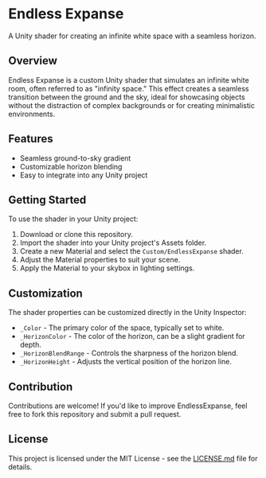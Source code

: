 # Endless Expanse

A Unity shader for creating an infinite white space with a seamless horizon.

## Overview

Endless Expanse is a custom Unity shader that simulates an infinite white room, often referred to as "infinity space." This effect creates a seamless transition between the ground and the sky, ideal for showcasing objects without the distraction of complex backgrounds or for creating minimalistic environments.

## Features

- Seamless ground-to-sky gradient
- Customizable horizon blending
- Easy to integrate into any Unity project

## Getting Started

To use the shader in your Unity project:

1. Download or clone this repository.
2. Import the shader into your Unity project's Assets folder.
3. Create a new Material and select the `Custom/EndlessExpanse` shader.
4. Adjust the Material properties to suit your scene.
5. Apply the Material to your skybox in lighting settings.

## Customization

The shader properties can be customized directly in the Unity Inspector:

- `_Color` - The primary color of the space, typically set to white.
- `_HorizonColor` - The color of the horizon, can be a slight gradient for depth.
- `_HorizonBlendRange` - Controls the sharpness of the horizon blend.
- `_HorizonHeight` - Adjusts the vertical position of the horizon line.

## Contribution

Contributions are welcome! If you'd like to improve EndlessExpanse, feel free to fork this repository and submit a pull request.

## License

This project is licensed under the MIT License - see the [LICENSE.md](LICENSE) file for details.
